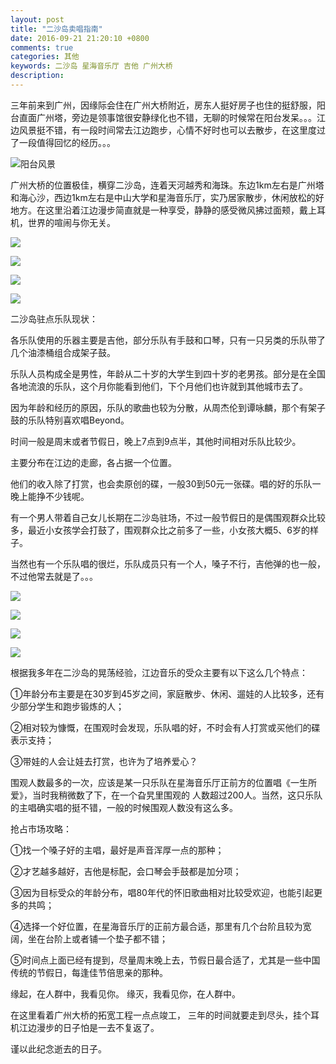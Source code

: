 ```yaml
---
layout: post
title: "二沙岛卖唱指南"
date: 2016-09-21 21:20:10 +0800
comments: true
categories: 其他
keywords: 二沙岛 星海音乐厅 吉他 广州大桥 
description: 
---
```




三年前来到广州，因缘际会住在广州大桥附近，房东人挺好房子也住的挺舒服，阳台直面广州塔，旁边是领事馆很安静绿化也不错，无聊的时候常在阳台发呆。。。江边风景挺不错，有一段时间常去江边跑步，心情不好时也可以去散步，在这里度过了一段值得回忆的经历。。。


![阳台风景](/images/2016/09/13.jpg "阳台风景") 

<!--more-->


广州大桥的位置极佳，横穿二沙岛，连着天河越秀和海珠。东边1km左右是广州塔和海心沙，西边1km左右是中山大学和星海音乐厅，实乃居家散步，休闲放松的好地方。在这里沿着江边漫步简直就是一种享受，静静的感受微风拂过面颊，戴上耳机，世界的喧闹与你无关。


![](/images/2016/09/02.jpg) 

![](/images/2016/09/10.jpg) 

![](/images/2016/09/01.jpg) 

![](/images/2016/09/05.jpg) 

二沙岛驻点乐队现状：


各乐队使用的乐器主要是吉他，部分乐队有手鼓和口琴，只有一只另类的乐队带了几个油漆桶组合成架子鼓。

乐队人员构成全是男性，年龄从二十岁的大学生到四十岁的老男孩。部分是在全国各地流浪的乐队，这个月你能看到他们，下个月他们也许就到其他城市去了。

因为年龄和经历的原因，乐队的歌曲也较为分散，从周杰伦到谭咏麟，那个有架子鼓的乐队特别喜欢唱Beyond。

时间一般是周末或者节假日，晚上7点到9点半，其他时间相对乐队比较少。

主要分布在江边的走廊，各占据一个位置。

他们的收入除了打赏，也会卖原创的碟，一般30到50元一张碟。唱的好的乐队一晚上能挣不少钱呢。

有一个男人带着自己女儿长期在二沙岛驻场，不过一般节假日的是偶围观群众比较多，最近小女孩学会打鼓了，围观群众比之前多了一些，小女孩大概5、6岁的样子。

当然也有一个乐队唱的很烂，乐队成员只有一个人，嗓子不行，吉他弹的也一般，不过他常去就是了。。。

![](/images/2016/09/03.jpg) 

![](/images/2016/09/04.jpg) 

![](/images/2016/09/08.jpg) 

![](/images/2016/09/09.jpg) 



根据我多年在二沙岛的晃荡经验，江边音乐的受众主要有以下这么几个特点：

①年龄分布主要是在30岁到45岁之间，家庭散步、休闲、遛娃的人比较多，还有少部分学生和跑步锻炼的人；

②相对较为慷慨，在围观时会发现，乐队唱的好，不时会有人打赏或买他们的碟表示支持；

③带娃的人会让娃去打赏，也许为了培养爱心？

围观人数最多的一次，应该是某一只乐队在星海音乐厅正前方的位置唱《一生所爱》，当时我稍微数了下，在一个旮旯里围观的 人数超过200人。当然，这只乐队的主唱确实唱的挺不错，一般的时候围观人数没有这么多。

抢占市场攻略：

①找一个嗓子好的主唱，最好是声音浑厚一点的那种；

②才艺越多越好，吉他是标配，会口琴会手鼓都是加分项；

③因为目标受众的年龄分布，唱80年代的怀旧歌曲相对比较受欢迎，也能引起更多的共鸣；

④选择一个好位置，在星海音乐厅的正前方最合适，那里有几个台阶且较为宽阔，坐在台阶上或者铺一个垫子都不错；

⑤时间点上面已经有提到，尽量周末晚上去，节假日最合适了，尤其是一些中国传统的节假日，每逢佳节倍思亲的那种。



缘起，在人群中，我看见你。
缘灭，我看见你，在人群中。

在这里看着广州大桥的拓宽工程一点点竣工，
三年的时间就要走到尽头，挂个耳机江边漫步的日子怕是一去不复返了。

谨以此纪念逝去的日子。
